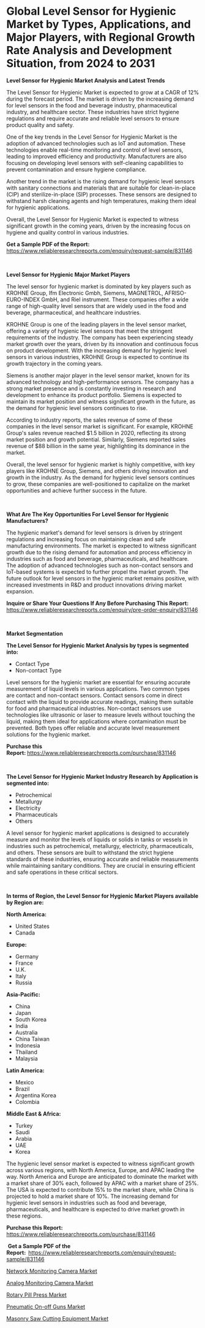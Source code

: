 <p><h1>Global Level Sensor for Hygienic Market by Types, Applications, and Major Players, with Regional Growth Rate Analysis and Development Situation, from 2024 to 2031</h1></p><p><strong>Level Sensor for Hygienic Market Analysis and Latest Trends</strong></p>
<p><p>The Level Sensor for Hygienic Market is expected to grow at a CAGR of 12% during the forecast period. The market is driven by the increasing demand for level sensors in the food and beverage industry, pharmaceutical industry, and healthcare sector. These industries have strict hygiene regulations and require accurate and reliable level sensors to ensure product quality and safety.</p><p>One of the key trends in the Level Sensor for Hygienic Market is the adoption of advanced technologies such as IoT and automation. These technologies enable real-time monitoring and control of level sensors, leading to improved efficiency and productivity. Manufacturers are also focusing on developing level sensors with self-cleaning capabilities to prevent contamination and ensure hygiene compliance.</p><p>Another trend in the market is the rising demand for hygienic level sensors with sanitary connections and materials that are suitable for clean-in-place (CIP) and sterilize-in-place (SIP) processes. These sensors are designed to withstand harsh cleaning agents and high temperatures, making them ideal for hygienic applications.</p><p>Overall, the Level Sensor for Hygienic Market is expected to witness significant growth in the coming years, driven by the increasing focus on hygiene and quality control in various industries.</p></p>
<p><strong>Get a Sample PDF of the Report:&nbsp;</strong> <a href="https://www.reliableresearchreports.com/enquiry/request-sample/831146">https://www.reliableresearchreports.com/enquiry/request-sample/831146</a></p>
<p>&nbsp;</p>
<p><strong>Level Sensor for Hygienic Major Market Players</strong></p>
<p><p>The level sensor for hygienic market is dominated by key players such as KROHNE Group, Ifm Electronic Gmbh, Siemens, MAGNETROL, AFRISO-EURO-INDEX GmbH, and Riel instrument. These companies offer a wide range of high-quality level sensors that are widely used in the food and beverage, pharmaceutical, and healthcare industries.</p><p>KROHNE Group is one of the leading players in the level sensor market, offering a variety of hygienic level sensors that meet the stringent requirements of the industry. The company has been experiencing steady market growth over the years, driven by its innovation and continuous focus on product development. With the increasing demand for hygienic level sensors in various industries, KROHNE Group is expected to continue its growth trajectory in the coming years.</p><p>Siemens is another major player in the level sensor market, known for its advanced technology and high-performance sensors. The company has a strong market presence and is constantly investing in research and development to enhance its product portfolio. Siemens is expected to maintain its market position and witness significant growth in the future, as the demand for hygienic level sensors continues to rise.</p><p>According to industry reports, the sales revenue of some of these companies in the level sensor market is significant. For example, KROHNE Group's sales revenue reached $1.5 billion in 2020, reflecting its strong market position and growth potential. Similarly, Siemens reported sales revenue of $88 billion in the same year, highlighting its dominance in the market.</p><p>Overall, the level sensor for hygienic market is highly competitive, with key players like KROHNE Group, Siemens, and others driving innovation and growth in the industry. As the demand for hygienic level sensors continues to grow, these companies are well-positioned to capitalize on the market opportunities and achieve further success in the future.</p></p>
<p>&nbsp;</p>
<p><strong>What Are The Key Opportunities For Level Sensor for Hygienic Manufacturers?</strong></p>
<p><p>The hygienic market's demand for level sensors is driven by stringent regulations and increasing focus on maintaining clean and safe manufacturing environments. The market is expected to witness significant growth due to the rising demand for automation and process efficiency in industries such as food and beverage, pharmaceuticals, and healthcare. The adoption of advanced technologies such as non-contact sensors and IoT-based systems is expected to further propel the market growth. The future outlook for level sensors in the hygienic market remains positive, with increased investments in R&D and product innovations driving market expansion.</p></p>
<p><strong>Inquire or Share Your Questions If Any Before Purchasing This Report:</strong> <a href="https://www.reliableresearchreports.com/enquiry/pre-order-enquiry/831146">https://www.reliableresearchreports.com/enquiry/pre-order-enquiry/831146</a></p>
<p>&nbsp;</p>
<p><strong>Market Segmentation</strong></p>
<p><strong>The Level Sensor for Hygienic Market Analysis by types is segmented into:</strong></p>
<p><ul><li>Contact Type</li><li>Non-contact Type</li></ul></p>
<p><p>Level sensors for the hygienic market are essential for ensuring accurate measurement of liquid levels in various applications. Two common types are contact and non-contact sensors. Contact sensors come in direct contact with the liquid to provide accurate readings, making them suitable for food and pharmaceutical industries. Non-contact sensors use technologies like ultrasonic or laser to measure levels without touching the liquid, making them ideal for applications where contamination must be prevented. Both types offer reliable and accurate level measurement solutions for the hygienic market.</p></p>
<p><strong>Purchase this Report:&nbsp;</strong><a href="https://www.reliableresearchreports.com/purchase/831146">https://www.reliableresearchreports.com/purchase/831146</a></p>
<p>&nbsp;</p>
<p><strong>The Level Sensor for Hygienic Market Industry Research by Application is segmented into:</strong></p>
<p><ul><li>Petrochemical</li><li>Metallurgy</li><li>Electricity</li><li>Pharmaceuticals</li><li>Others</li></ul></p>
<p><p>A level sensor for hygienic market applications is designed to accurately measure and monitor the levels of liquids or solids in tanks or vessels in industries such as petrochemical, metallurgy, electricity, pharmaceuticals, and others. These sensors are built to withstand the strict hygiene standards of these industries, ensuring accurate and reliable measurements while maintaining sanitary conditions. They are crucial in ensuring efficient and safe operations in these critical sectors.</p></p>
<p>&nbsp;</p>
<p><strong>In terms of Region, the Level Sensor for Hygienic Market Players available by Region are:</strong></p>
<p>
    <p> <strong> North America: </strong>
        <ul>
            <li>United States</li>
            <li>Canada</li>
        </ul>
        </p> 
    <p> <strong> Europe: </strong>
        <ul>
            <li>Germany</li>
            <li>France</li>
            <li>U.K.</li>
            <li>Italy</li>
            <li>Russia</li>
        </ul>
        </p> 
    <p> <strong> Asia-Pacific: </strong>
        <ul>
            <li>China</li>
            <li>Japan</li>
            <li>South Korea</li>
            <li>India</li>
            <li>Australia</li>
            <li>China Taiwan</li>
            <li>Indonesia</li>
            <li>Thailand</li>
            <li>Malaysia</li>
        </ul>
        </p> 
    <p> <strong> Latin America: </strong>
        <ul>
            <li>Mexico</li>
            <li>Brazil</li>
            <li>Argentina Korea</li>
            <li>Colombia</li>
        </ul>
        </p> 
    <p> <strong> Middle East & Africa: </strong>
        <ul>
            <li>Turkey</li>
            <li>Saudi</li>
            <li>Arabia</li>
            <li>UAE</li>
            <li>Korea</li>
        </ul>
    </p>
    </p>
<p><p>The hygienic level sensor market is expected to witness significant growth across various regions, with North America, Europe, and APAC leading the way. North America and Europe are anticipated to dominate the market with a market share of 30% each, followed by APAC with a market share of 25%. The USA is expected to contribute 15% to the market share, while China is projected to hold a market share of 10%. The increasing demand for hygienic level sensors in industries such as food and beverage, pharmaceuticals, and healthcare is expected to drive market growth in these regions.</p></p>
<p><strong>Purchase this Report: </strong><a href="https://www.reliableresearchreports.com/purchase/831146">https://www.reliableresearchreports.com/purchase/831146</a></p>
<p>&nbsp;<strong>Get a Sample PDF of the Report:&nbsp;&nbsp;</strong><a href="https://www.reliableresearchreports.com/enquiry/request-sample/831146">https://www.reliableresearchreports.com/enquiry/request-sample/831146</a></p>
<p><strong></strong></p>
<p><p><a href="https://github.com/khansimonweber1lqujlwoz15d/Market-Research-Report-List-1/blob/main/network-monitoring-camera-market.md">Network Monitoring Camera Market</a></p><p><a href="https://github.com/derrinmiltonellis35gcl/Market-Research-Report-List-1/blob/main/analog-monitoring-camera-market.md">Analog Monitoring Camera Market</a></p><p><a href="https://issuu.com/reportprime-2/docs/rotary-pill-press-market-size-2030.pptx">Rotary Pill Press Market</a></p><p><a href="https://issuu.com/reportprime-2/docs/pneumatic-on-off-guns-market-size-2030.pptx">Pneumatic On-off Guns Market</a></p><p><a href="https://github.com/Sherrillcrooksxa8i18ucf2m/Market-Research-Report-List-1/blob/main/masonry-saw-cutting-equipment-market.md">Masonry Saw Cutting Equipment Market</a></p></p>